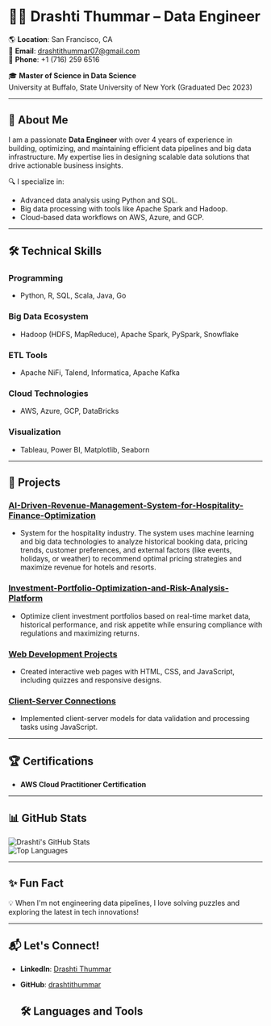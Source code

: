 # 👩‍💻 Drashti Thummar – Data Engineer

🌎 **Location**: San Francisco, CA  
📧 **Email**: [drashtithummar07@gmail.com](mailto:drashtithummar07@gmail.com)  
📱 **Phone**: +1 (716) 259 6516  

🎓 **Master of Science in Data Science**  
University at Buffalo, State University of New York (Graduated Dec 2023)

---

## 🚀 About Me
I am a passionate **Data Engineer** with over 4 years of experience in building, optimizing, and maintaining efficient data pipelines and big data infrastructure. My expertise lies in designing scalable data solutions that drive actionable business insights.

🔍 I specialize in:
- Advanced data analysis using Python and SQL.
- Big data processing with tools like Apache Spark and Hadoop.
- Cloud-based data workflows on AWS, Azure, and GCP.

---

## 🛠️ Technical Skills

### **Programming**
- Python, R, SQL, Scala, Java, Go

### **Big Data Ecosystem**
- Hadoop (HDFS, MapReduce), Apache Spark, PySpark, Snowflake

### **ETL Tools**
- Apache NiFi, Talend, Informatica, Apache Kafka

### **Cloud Technologies**
- AWS, Azure, GCP, DataBricks

### **Visualization**
- Tableau, Power BI, Matplotlib, Seaborn

---

## 🌟 Projects
### **[AI-Driven-Revenue-Management-System-for-Hospitality-Finance-Optimization](https://github.com/drashtithummar/AI-Driven-Revenue-Management-System-for-Hospitality-Finance-Optimization)**
- System for the hospitality industry. The system uses machine learning and big data technologies to analyze historical booking data, pricing trends, customer preferences, and external factors (like events, holidays, or weather) to recommend optimal pricing strategies and maximize revenue for hotels and resorts.

### **[Investment-Portfolio-Optimization-and-Risk-Analysis-Platform](https://github.com/drashtithummar/Investment-Portfolio-Optimization-and-Risk-Analysis-Platform)**
- Optimize client investment portfolios based on real-time market data, historical performance, and risk appetite while ensuring compliance with regulations and maximizing returns.

### **[Web Development Projects](https://github.com/drashtithummar/Web-Development)**
- Created interactive web pages with HTML, CSS, and JavaScript, including quizzes and responsive designs.

### **[Client-Server Connections](https://github.com/drashtithummar/Client_Server_connections)**
- Implemented client-server models for data validation and processing tasks using JavaScript.

---

## 🏆 Certifications
- **AWS Cloud Practitioner Certification**

---

## 📊 GitHub Stats
![Drashti's GitHub Stats](https://github-readme-stats.vercel.app/api?username=drashtithummar&show_icons=true&theme=radical)  
![Top Languages](https://github-readme-stats.vercel.app/api/top-langs/?username=drashtithummar&layout=compact&theme=radical)

---

## ✨ Fun Fact
💡 When I'm not engineering data pipelines, I love solving puzzles and exploring the latest in tech innovations!

---

## 📬 Let's Connect!
- **LinkedIn**: [Drashti Thummar](https://www.linkedin.com/in/drashti-thummar)
- **GitHub**: [drashtithummar](https://github.com/drashtithummar)

  ## 🛠️ Languages and Tools



